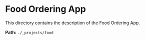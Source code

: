 # Food Ordering App

This directory contains the description of the Food Ordering App.

**Path:** `./_projects/food`